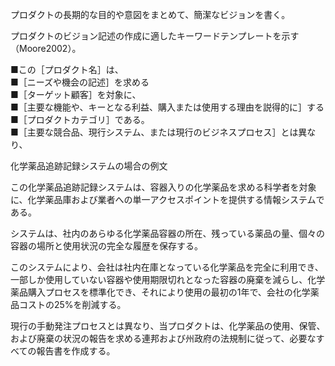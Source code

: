 プロダクトの長期的な目的や意図をまとめて、簡潔なビジョンを書く。

プロダクトのビジョン記述の作成に適したキーワードテンプレートを示す（Moore2002）。

■この［プロダクト名］は、  
■［ニーズや機会の記述］を求める  
■［ターゲット顧客］を対象に、  
■［主要な機能や、キーとなる利益、購入または使用する理由を説得的に］する  
■［プロダクトカテゴリ］である。  
■［主要な競合品、現行システム、または現行のビジネスプロセス］とは異なり、


化学薬品追跡記録システムの場合の例文

この化学薬品追跡記録システムは、容器入りの化学薬品を求める科学者を対象に、化学薬品庫および業者への単一アクセスポイントを提供する情報システムである。

システムは、社内のあらゆる化学薬品容器の所在、残っている薬品の量、個々の容器の場所と使用状況の完全な履歴を保存する。

このシステムにより、会社は社内在庫となっている化学薬品を完全に利用でき、一部しか使用していない容器や使用期限切れとなった容器の廃棄を減らし、化学薬品購入プロセスを標準化でき、それにより使用の最初の1年で、会社の化学薬品コストの25%を削減する。

現行の手動発注プロセスとは異なり、当プロダクトは、化学薬品の使用、保管、および廃棄の状況の報告を求める連邦および州政府の法規制に従って、必要なすべての報告書を作成する。
